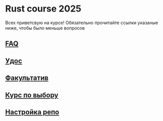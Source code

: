 # Rust course 2025
Всех приветсвую на курсе! Обязательно прочитайте ссылки указаные ниже, чтобы было меньше вопросов

## [FAQ](../Rust_course_2025/docs/faq.md)
## [Удос](../Rust_course_2025/docs/udos.md)
## [Факультатив](../Rust_course_2025/docs/optional.md)
## [Курс по выбору](../Rust_course_2025/docs/elective.md)
## [Настройка репо](../Rust_course_2025/docs/homework_setup.md)
